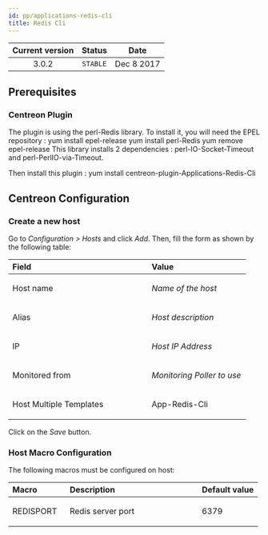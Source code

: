 ```yaml
---
id: pp/applications-redis-cli
title: Redis Cli
---
```


| Current version | Status | Date |
| :-: | :-: | :-: |
| 3.0.2 | `STABLE` | Dec  8 2017 |

## Prerequisites
### Centreon Plugin
The plugin is using the perl-Redis library. To install it, you will need the EPEL repository :
    yum install epel-release
    yum install perl-Redis
    yum remove epel-release
This library installs 2 dependencies : perl-IO-Socket-Timeout and perl-PerlIO-via-Timeout.

Then install this plugin :
    yum install centreon-plugin-Applications-Redis-Cli

## Centreon Configuration
### Create a new host
Go to *Configuration &gt; Hosts* and click *Add*. Then, fill the form as
shown by the following table:

<table>
<colgroup>
<col width="58%" />
<col width="41%" />
</colgroup>
<thead>
<tr class="header">
<th align="left">Field</th>
<th align="left">Value</th>
</tr>
</thead>
<tbody>
<tr class="odd">
<td align="left"><p>Host name</p></td>
<td align="left"><p><em>Name of the host</em></p></td>
</tr>
<tr class="even">
<td align="left"><p>Alias</p></td>
<td align="left"><p><em>Host description</em></p></td>
</tr>
<tr class="odd">
<td align="left"><p>IP</p></td>
<td align="left"><p><em>Host IP Address</em></p></td>
</tr>
<tr class="even">
<td align="left"><p>Monitored from</p></td>
<td align="left"><p><em>Monitoring Poller to use</em></p></td>
</tr>
<tr class="odd">
<td align="left"><p>Host Multiple Templates</p></td>
<td align="left"><p>App-Redis-Cli</p></td>
</tr>
</tbody>
</table>

Click on the *Save* button.

### Host Macro Configuration
The following macros must be configured on host:

<table>
<colgroup>
<col width="23%" />
<col width="53%" />
<col width="24%" />
</colgroup>
<thead>
<tr class="header">
<th align="left">Macro</th>
<th align="left">Description</th>
<th align="left">Default value</th>
</tr>
</thead>
<tbody>
<tr class="odd">
<td align="left"><p>REDISPORT</p></td>
<td align="left"><p>Redis server port</p></td>
<td align="left"><p>6379</p></td>
</tr>
</tbody>
</table>


